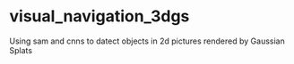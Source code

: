 # visual_navigation_3dgs
Using sam and cnns to datect objects in 2d pictures rendered by Gaussian Splats
